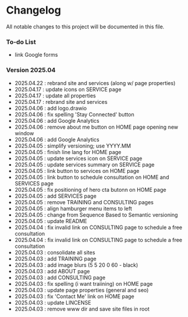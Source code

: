 # Changelog
All notable changes to this project will be documented in this file.

### To-do List
- link Google forms

### Version 2025.04
- 2025.04.22 : rebrand site and services (along w/ page properties)
- 2025.04.17 : update icons on SERVICE page
- 2025.04.17 : update all properties
- 2025.04.17 : rebrand site and services
- 2025.04.06 : add logo.drawio
- 2025.04.06 : fix spelling 'Stay Connected' button
- 2025.04.06 : add Google Analytics
- 2025.04.06 : remove about me button on HOME page opening new window
- 2025.04.06 : add Google Analytics
- 2025.04.05 : simplify versioning; use YYYY.MM
- 2025.04.05 : finish line lang for HOME page
- 2025.04.05 : update services icon on SERVICE page
- 2025.04.05 : update services summary on SERVICE page
- 2025.04.05 : link button to services on HOME page
- 2025.04.05 : link button to schedule consultation on HOME and SERVICES page
- 2025.04.05 : fix positioning of hero cta butonn on HOME page
- 2025.04.05 : add SERVICES page
- 2025.04.05 : remove TRAINING and CONSULTING pages
- 2025.04.05 : align hamburger menu items to left
- 2025.04.05 : change from Sequence Based to Semantic versioning
- 2025.04.05 : update README
- 2025.04.04 : fix invalid link on CONSULTING page to schedule a free consultation
- 2025.04.04 : fix invalid link on CONSULTING page to schedule a free consultation
- 2025.04.03 : consolidate all sites
- 2025.04.03 : add TRAINING page
- 2025.04.03 : add image blurs (5 5 20 0 60 - black)
- 2025.04.03 : add ABOUT page
- 2025.04.03 : add CONSULTING page
- 2025.04.03 : fix spelling (i want traiining) on HOME page
- 2025.04.03 : update page properties (general and seo)
- 2025.04.03 : fix 'Contact Me' link on HOME page
- 2025.04.03 : update LINCENSE
- 2025.04.03 : remove www dir and save site files in root